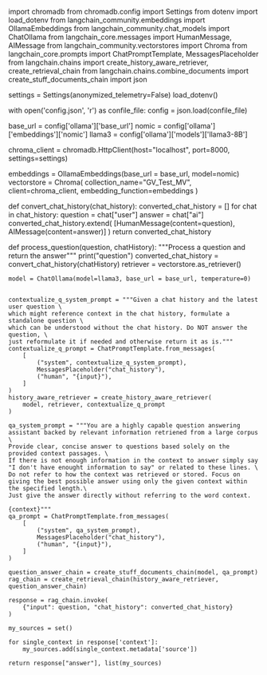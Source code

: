 import chromadb
from chromadb.config import Settings
from dotenv import load_dotenv
from langchain_community.embeddings import OllamaEmbeddings
from langchain_community.chat_models import ChatOllama
from langchain_core.messages import HumanMessage, AIMessage
from langchain_community.vectorstores import Chroma
from langchain_core.prompts import ChatPromptTemplate, MessagesPlaceholder
from langchain.chains import create_history_aware_retriever, create_retrieval_chain
from langchain.chains.combine_documents import create_stuff_documents_chain
import json

settings = Settings(anonymized_telemetry=False)
load_dotenv()

with open('config.json', 'r') as confile_file:
    config = json.load(confile_file)

base_url = config['ollama']['base_url']
nomic = config['ollama']['embeddings']['nomic']
llama3 = config['ollama']['models']['llama3-8B']

chroma_client = chromadb.HttpClient(host="localhost", port=8000, settings=settings)

embeddings = OllamaEmbeddings(base_url = base_url, model=nomic)
vectorstore = Chroma(
    collection_name="GV_Test_MV", client=chroma_client, embedding_function=embeddings
)


def convert_chat_history(chat_history):
    converted_chat_history = []
    for chat in chat_history:
        question = chat["user"]
        answer = chat["ai"]
        converted_chat_history.extend(
            [HumanMessage(content=question), AIMessage(content=answer)]
        )
    return converted_chat_history


def process_question(question, chatHistory):
    """Process a question and return the answer"""
    print("question")
    converted_chat_history = convert_chat_history(chatHistory)
    retriever = vectorstore.as_retriever()

    model = ChatOllama(model=llama3, base_url = base_url, temperature=0)


    contextualize_q_system_prompt = """Given a chat history and the latest user question \
    which might reference context in the chat history, formulate a standalone question \
    which can be understood without the chat history. Do NOT answer the question, \
    just reformulate it if needed and otherwise return it as is."""
    contextualize_q_prompt = ChatPromptTemplate.from_messages(
        [
            ("system", contextualize_q_system_prompt),
            MessagesPlaceholder("chat_history"),
            ("human", "{input}"),
        ]
    )
    history_aware_retriever = create_history_aware_retriever(
        model, retriever, contextualize_q_prompt
    )

    qa_system_prompt = """You are a highly capable question answering assistant backed by relevant information retriened from a large corpus \
    Provide clear, concise answer to questions based solely on the provided context passages. \
    If there is not enough information in the context to answer simply say "I don't have enought information to say" or related to these lines. \
    Do not refer to how the context was retrieved or stored. Focus on giving the best possible answer using only the given context within the specified length.\
    Just give the answer directly without referring to the word context.

    {context}"""
    qa_prompt = ChatPromptTemplate.from_messages(
        [
            ("system", qa_system_prompt),
            MessagesPlaceholder("chat_history"),
            ("human", "{input}"),
        ]
    )

    question_answer_chain = create_stuff_documents_chain(model, qa_prompt)
    rag_chain = create_retrieval_chain(history_aware_retriever, question_answer_chain)

    response = rag_chain.invoke(
        {"input": question, "chat_history": converted_chat_history}
    )

    my_sources = set()

    for single_context in response['context']:
        my_sources.add(single_context.metadata['source'])

    return response["answer"], list(my_sources)

